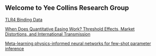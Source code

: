 ## Welcome to Yee Collins Research Group

[TLR4 Binding Data](https://www.kaggle.com/datasets/bdyeenyc/tlr4-binding-dataset)

[When Does Quantitative Easing Work? Threshold Effects, Market Distortions, and International Transmission](https://papers.ssrn.com/sol3/papers.cfm?abstract_id=5445554)

[Meta-learning physics-informed neural networks for few-shot parameter inference](https://doi.org/10.21203/rs.3.rs-7497594/v1)
